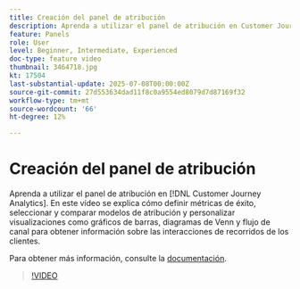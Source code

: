 ```yaml
---
title: Creación del panel de atribución
description: Aprenda a utilizar el panel de atribución en Customer Journey Analytics.
feature: Panels
role: User
level: Beginner, Intermediate, Experienced
doc-type: feature video
thumbnail: 3464718.jpg
kt: 17504
last-substantial-update: 2025-07-08T00:00:00Z
source-git-commit: 27d553634dad11f8c0a9554ed8079d7d87169f32
workflow-type: tm+mt
source-wordcount: '66'
ht-degree: 12%

---
```


# Creación del panel de atribución

Aprenda a utilizar el panel de atribución en [!DNL Customer Journey Analytics]. En este vídeo se explica cómo definir métricas de éxito, seleccionar y comparar modelos de atribución y personalizar visualizaciones como gráficos de barras, diagramas de Venn y flujo de canal para obtener información sobre las interacciones de recorridos de los clientes.

Para obtener más información, consulte la [documentación](https://experienceleague.adobe.com/es/docs/analytics-platform/using/cja-workspace/panels/attribution).

>[!VIDEO](https://video.tv.adobe.com/v/3464725/?learn=on&captions=spa)
